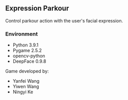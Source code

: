 ## Expression Parkour

Control parkour action with the user's  facial expression. 

### Environment
- Python 3.9.1
- Pygame 2.5.2
- opencv-python
- DeepFace 0.9.8


Game developed by:
- Yanfei Wang
- Yiwen Wang
- Ningyi Ke